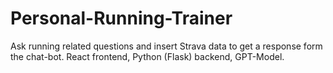 # Personal-Running-Trainer
Ask running related questions and insert Strava data to get a response form the chat-bot. React frontend, Python (Flask) backend, GPT-Model. 
